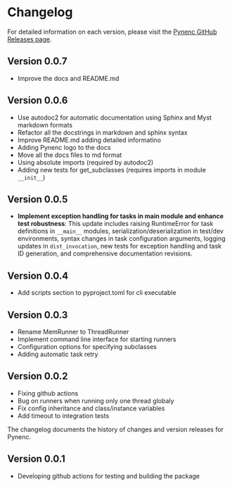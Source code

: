 # Changelog

For detailed information on each version, please visit the [Pynenc GitHub Releases page](https://github.com/pynenc/pynenc/releases).

## Version 0.0.7

- Improve the docs and README.md

## Version 0.0.6

- Use autodoc2 for automatic documentation using Sphinx and Myst markdown formats
- Refactor all the docstrings in markdown and sphinx syntax
- Improve README.md adding detailed informatino
- Adding Pynenc logo to the docs
- Move all the docs files to md format
- Using absolute imports (required by autodoc2)
- Adding new tests for get_subclasses (requires imports in module `__init__`)

## Version 0.0.5

- **Implement exception handling for tasks in **main** module and enhance test robustness**:
  This update includes raising RuntimeError for task definitions in `__main__` modules,
  serialization/deserialization in test/dev environments, syntax changes in task configuration arguments,
  logging updates in `dist_invocation`, new tests for exception handling and task ID generation,
  and comprehensive documentation revisions.

## Version 0.0.4

- Add scripts section to pyproject.toml for cli executable

## Version 0.0.3

- Rename MemRunner to ThreadRunner
- Implement command line interface for starting runners
- Configuration options for specifying subclasses
- Adding automatic task retry

## Version 0.0.2

- Fixing github actions
- Bug on runners when running only one thread globaly
- Fix config inheritance and class/instance variables
- Add timeout to integration tests

The changelog documents the history of changes and version releases for Pynenc.

## Version 0.0.1

- Developing github actions for testing and building the package
